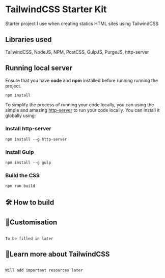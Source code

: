 # TailwindCSS Starter Kit

Starter project I use when creating statics HTML sites using TailwindCSS

## Libraries used
TailwindCSS, NodeJS, NPM, PostCSS, GulpJS, PurgeJS, http-server

## Running local server
Ensure that you have **node** and **npm** installed before running running the project.

```
npm install
```
To simplify the process of running your code locally, you can using the simple and amazing [http-server](https://www.npmjs.com/package/http-server) to run your code locally. You can install it globally using:
### Install http-server
```
npm install --g http-server
```
### Install Gulp
```
npm install --g gulp
```
### Build the CSS
```
npm run build
```

## 🛠 How to build

## 📝Customisation

```

To be filled in later

```

## 📃Learn more about TailwindCSS
```

Will add important resources later

```